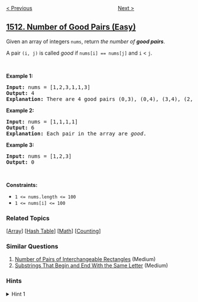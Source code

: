 <!--|This file generated by command(leetcode description); DO NOT EDIT.    |-->
<!--+----------------------------------------------------------------------+-->
<!--|@author    awesee <openset.wang@gmail.com>                           |-->
<!--|@link      https://github.com/awesee                                 |-->
<!--|@home      https://github.com/awesee/leetcode                        |-->
<!--+----------------------------------------------------------------------+-->

[< Previous](../customer-order-frequency "Customer Order Frequency")
　　　　　　　　　　　　　　　　
[Next >](../number-of-substrings-with-only-1s "Number of Substrings With Only 1s")

## [1512. Number of Good Pairs (Easy)](https://leetcode.com/problems/number-of-good-pairs "好数对的数目")

<p>Given an array of integers <code>nums</code>, return <em>the number of <strong>good pairs</strong></em>.</p>

<p>A pair <code>(i, j)</code> is called <em>good</em> if <code>nums[i] == nums[j]</code> and <code>i</code> &lt; <code>j</code>.</p>

<p>&nbsp;</p>
<p><strong>Example 1:</strong></p>

<pre>
<strong>Input:</strong> nums = [1,2,3,1,1,3]
<strong>Output:</strong> 4
<strong>Explanation:</strong> There are 4 good pairs (0,3), (0,4), (3,4), (2,5) 0-indexed.
</pre>

<p><strong>Example 2:</strong></p>

<pre>
<strong>Input:</strong> nums = [1,1,1,1]
<strong>Output:</strong> 6
<strong>Explanation:</strong> Each pair in the array are <em>good</em>.
</pre>

<p><strong>Example 3:</strong></p>

<pre>
<strong>Input:</strong> nums = [1,2,3]
<strong>Output:</strong> 0
</pre>

<p>&nbsp;</p>
<p><strong>Constraints:</strong></p>

<ul>
	<li><code>1 &lt;= nums.length &lt;= 100</code></li>
	<li><code>1 &lt;= nums[i] &lt;= 100</code></li>
</ul>

### Related Topics
  [[Array](../../tag/array/README.md)]
  [[Hash Table](../../tag/hash-table/README.md)]
  [[Math](../../tag/math/README.md)]
  [[Counting](../../tag/counting/README.md)]

### Similar Questions
  1. [Number of Pairs of Interchangeable Rectangles](../number-of-pairs-of-interchangeable-rectangles) (Medium)
  1. [Substrings That Begin and End With the Same Letter](../substrings-that-begin-and-end-with-the-same-letter) (Medium)

### Hints
<details>
<summary>Hint 1</summary>
Count how many times each number appears. If a number appears n times, then n * (n – 1) // 2 good pairs can be made with this number.
</details>
